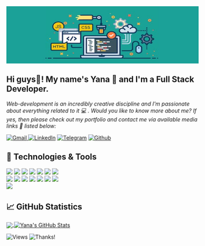 <!-- [![Header](https://github.com/Yana-Filippova/Yana-Filippova/blob/main/readme_header.png.png"Header")]  -->

<img align="center" alt="" src="https://github.com/Yana-Filippova/Yana-Filippova/blob/main/readme_header.jpg" width="1000px" height="150px"/>

## Hi guys👋! My name's Yana 👧 and I'm a Full Stack Developer.                
<i>Web-development is an incredibly creative discipline and I'm passionate about everything related to it 💻 .
Would you like to know more about me? If yes, then please check out my portfolio and contact me via available media links 🚩 listed below:</i> 

<a href="mailto:yanafilippova20@gmail.com" rel="noopener noreferrer" target="_blank"><img alt="Gmail" src="https://img.shields.io/badge/Gmail-D14836?&logo=gmail&logoColor=white" /> </a><a href="https://www.linkedin.com/in/.../" rel="noopener noreferrer" target="_blank"><img alt="LinkedIn" src="https://img.shields.io/badge/linkedin-0077B5?&logo=linkedin&logoColor=white" /></a> <a href="https://t.me/IanaFilippova" rel="noopener noreferrer" target="_blank"><img alt="Telegram" src="https://img.shields.io/badge/Telegram-0088CC?logo=telegram&logoColor=white" /></a> <a href="https://github.com/Yana-Filippova" rel="noopener noreferrer" target="_blank"><img alt="Github" src="https://img.shields.io/badge/GitHub-333?logo=github&logoColor=white" /></a>  

  
## 🔧 Technologies & Tools

![](https://img.shields.io/badge/Code-HTML5-informational?style=flat&logo=htm&logoColor=white&color=3eaf76)
![](https://img.shields.io/badge/Style-CSS-informational?style=flat&logo=css3&logoColor=white&color=3eaf76)
![](https://img.shields.io/badge/Style-Sass-informational?style=flat&logo=Sass&logoColor=white&color=3eaf76)
![](https://img.shields.io/badge/Code-JavaScript-informational?style=flat&logo=JavaScript&logoColor=white&color=3eaf76)
![](https://img.shields.io/badge/Code-React-informational?style=flat&logo=react&logoColor=white&color=3eaf76)
![](https://img.shields.io/badge/Code-Redux-informational?style=flat&logo=Redux&logoColor=white&color=3eaf76)
![](https://img.shields.io/badge/Code-NodeJS-informational?style=flat&logo=nodejs&logoColor=white&color=3eaf76)
<br/>
![](https://img.shields.io/badge/Tools-Webpack-informational?style=flat&logo=Webpack&logoColor=white&color=3eaf76)
![](https://img.shields.io/badge/Tools-Parcel-informational?style=flat&logo=Percel&logoColor=white&color=3eaf76)
![](https://img.shields.io/badge/Tools-Handlebars-informational?style=flat&logo=Handlebars&logoColor=white&color=3eaf76)
![](https://img.shields.io/badge/Tools-AJAX-informational?style=flat&logo=AJAX&logoColor=white&color=3eaf76)
![](https://img.shields.io/badge/Tools-Netlify-informational?style=flat&logo=netlify&logoColor=white&color=3eaf76)
![](https://img.shields.io/badge/Tools-NPM-informational?style=flat&logo=npm&logoColor=white&color=3eaf76)
![](https://img.shields.io/badge/Tools-Jira-informational?style=flat&logo=Jira-Software&logoColor=white&color=3eaf76)
<br/>
![](https://img.shields.io/badge/Tools-GitBash-informational?style=flat&logo=GitBash&logoColor=white&color=3eaf76)

## &#x1f4c8; GitHub Statistics

<p><a href="https://github.com/Yana-Filippova/Yana-Filippova">
  <img align="center" src="https://github-readme-stats.vercel.app/api/top-langs/?username=Yana-Filippova&title_color=ffffff&show_icons=true&text_color=c9cacc&icon_color=2bbc8a&bg_color=1d1f21&langs_count=3" />
</a>
<a href="https://github.com/Yana-Filippova/Yana-Filippova">
  <img align="center" src="https://github-readme-stats.vercel.app/api?username=Yana-Filippova&show_icons=true&line_height=27&count_private=true&title_color=ffffff&text_color=c9cacc&icon_color=3eaf76&bg_color=1d1f21" alt="Yana's GitHub Stats" />
</a></p>


<!-- ## &#127937; Profile Visits  -->
![Views](https://komarev.com/ghpvc/?username=Yana-Filippova&color=3eaf76) ![Thanks!](https://img.shields.io/badge/Thanks%20for%20visiting-!-1EAEDB.svg?color=3eaf76)
       
